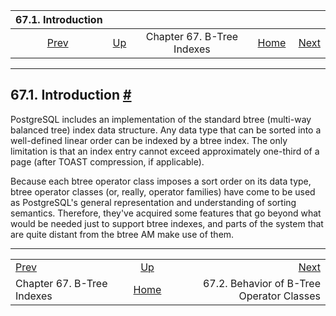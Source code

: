 

|                67.1. Introduction                |                                               |                            |                                                       |                                                                          |
| :----------------------------------------------: | :-------------------------------------------- | :------------------------: | ----------------------------------------------------: | -----------------------------------------------------------------------: |
| [Prev](btree.html "Chapter 67. B-Tree Indexes")  | [Up](btree.html "Chapter 67. B-Tree Indexes") | Chapter 67. B-Tree Indexes | [Home](index.html "PostgreSQL 17devel Documentation") |  [Next](btree-behavior.html "67.2. Behavior of B-Tree Operator Classes") |

***

## 67.1. Introduction [#](#BTREE-INTRO)

PostgreSQL includes an implementation of the standard btree (multi-way balanced tree) index data structure. Any data type that can be sorted into a well-defined linear order can be indexed by a btree index. The only limitation is that an index entry cannot exceed approximately one-third of a page (after TOAST compression, if applicable).

Because each btree operator class imposes a sort order on its data type, btree operator classes (or, really, operator families) have come to be used as PostgreSQL's general representation and understanding of sorting semantics. Therefore, they've acquired some features that go beyond what would be needed just to support btree indexes, and parts of the system that are quite distant from the btree AM make use of them.

***

|                                                  |                                                       |                                                                          |
| :----------------------------------------------- | :---------------------------------------------------: | -----------------------------------------------------------------------: |
| [Prev](btree.html "Chapter 67. B-Tree Indexes")  |     [Up](btree.html "Chapter 67. B-Tree Indexes")     |  [Next](btree-behavior.html "67.2. Behavior of B-Tree Operator Classes") |
| Chapter 67. B-Tree Indexes                       | [Home](index.html "PostgreSQL 17devel Documentation") |                                67.2. Behavior of B-Tree Operator Classes |

